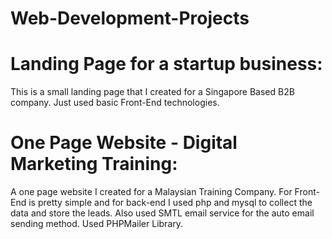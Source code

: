 # Web-Development-Projects

# Landing Page for a startup business:
 This is a small landing page that I created for a Singapore Based B2B company. Just used basic Front-End technologies.
 
 # One Page Website - Digital Marketing Training:
 A one page website I created for a Malaysian Training Company. 
 For Front-End is pretty simple and for back-end I used php and mysql to collect the data and store the leads. Also used SMTL email service for the auto email sending method. Used PHPMailer Library.
